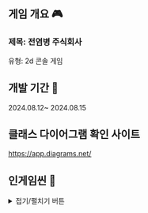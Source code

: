 ## 게임 개요 🎮
### 제목: 전염병 주식회사
유형: 2d 콘솔 게임

## 개발 기간 📅
2024.08.12~ 2024.08.15

## 클래스 다이어그램 확인 사이트
https://app.diagrams.net/


## 인게임씬 🔎

<details>
<summary>접기/펼치기 버튼</summary> 
<div markdown="1">

#### 메인 화면
![image](https://github.com/user-attachments/assets/8ce87669-f61b-4482-87cf-b0ce8eead2df)

#### 선택 화면
![image](https://github.com/user-attachments/assets/8d0b51a3-e268-4a3c-99dd-d88e682f334f)

#### 게임 화면
![image](https://github.com/user-attachments/assets/69c4a097-e503-4469-86ef-88471470d332)

